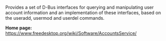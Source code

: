 Provides a set of D-Bus interfaces for
querying and manipulating user account information and an implementation
of these interfaces, based on the useradd, usermod and userdel commands.

**Home page:**  
<https://www.freedesktop.org/wiki/Software/AccountsService/>
